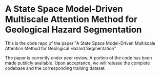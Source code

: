 # A State Space Model-Driven Multiscale Attention Method for Geological Hazard Segmentation
This is the code repo of the paper "A State Space Model-Driven Multiscale Attention Method for Geological Hazard Segmentation"

The paper is currently under peer review. 
A portion of the code has been made publicly available. 
Upon acceptance, we will release the complete codebase and the corresponding training dataset.
